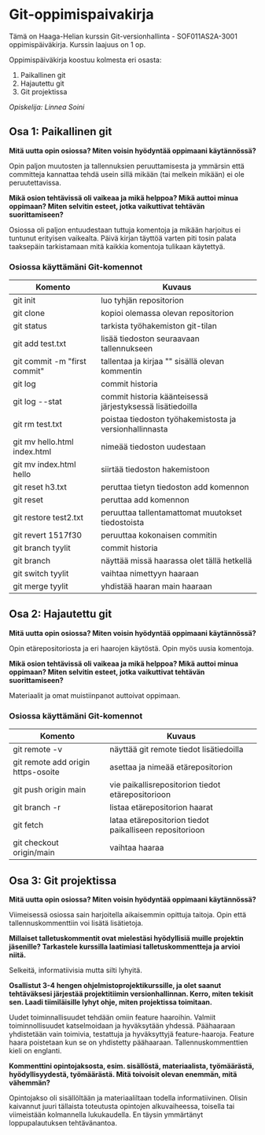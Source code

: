 # Git-oppimispaivakirja

Tämä on Haaga-Helian kurssin Git-versionhallinta - SOF011AS2A-3001 oppimispäiväkirja. Kurssin laajuus on 1 op.

Oppimispäiväkirja koostuu kolmesta eri osasta:
1. Paikallinen git
2. Hajautettu git
3. Git projektissa

*Opiskelija: Linnea Soini*

## Osa 1: Paikallinen git

__Mitä uutta opin osiossa? Miten voisin hyödyntää oppimaani käytännössä?__

Opin paljon muutosten ja tallennuksien peruuttamisesta ja ymmärsin että committeja kannattaa tehdä usein sillä mikään (tai melkein mikään) ei ole peruutettavissa. 

__Mikä osion tehtävissä oli vaikeaa ja mikä helppoa? Mikä auttoi minua oppimaan? Miten selvitin esteet, jotka vaikuttivat tehtävän suorittamiseen?__

Osiossa oli paljon entuudestaan tuttuja komentoja ja mikään harjoitus ei tuntunut erityisen vaikealta. Päivä kirjan täyttöä varten piti tosin palata taaksepäin tarkistamaan mitä kaikkia komentoja tulikaan käytettyä. 

### Osiossa käyttämäni Git-komennot

| Komento | Kuvaus |
| --------| ------ |
| git init | luo tyhjän repositorion |
| git clone | kopioi olemassa olevan repositorion |
| git status  | tarkista työhakemiston git-tilan |
| git add	test.txt | lisää tiedoston seuraavaan tallennukseen |
| git commit -m "first commit" | tallentaa ja kirjaa "" sisällä olevan kommentin |
| git log | commit historia |
| git log --stat | commit historia käänteisessä järjestyksessä lisätiedoilla |
| git rm test.txt | poistaa tiedoston työhakemistosta ja versionhallinnasta |
| git mv hello.html index.html | nimeää tiedoston uudestaan |
| git mv index.html hello | siirtää tiedoston hakemistoon |
| git reset h3.txt | peruttaa tietyn tiedoston add komennon |
| git reset | peruttaa add komennon |
| git restore test2.txt | peruuttaa tallentamattomat muutokset tiedostoista |
| git revert 1517f30 | peruuttaa kokonaisen commitin |
| git branch tyylit | commit historia |
| git branch | näyttää missä haarassa olet tällä hetkellä |
| git switch tyylit | vaihtaa nimettyyn haaraan |
| git merge tyylit | yhdistää haaran main haaraan |


## Osa 2: Hajautettu git

__Mitä uutta opin osiossa? Miten voisin hyödyntää oppimaani käytännössä?__

Opin etärepositoriosta ja eri haarojen käytöstä. Opin myös uusia komentoja.

__Mikä osion tehtävissä oli vaikeaa ja mikä helppoa? Mikä auttoi minua oppimaan? Miten selvitin esteet, jotka vaikuttivat tehtävän suorittamiseen?__

Materiaalit ja omat muistiinpanot auttoivat oppimaan.

### Osiossa käyttämäni Git-komennot

| Komento | Kuvaus |
| --------| ------ |
| git remote -v | näyttää git remote tiedot lisätiedoilla |
| git remote add origin https-osoite | asettaa ja nimeää etärepositorion |
| git push origin main | vie paikallisrepositorion tiedot etärepositorioon |
| git branch -r | listaa etärepositorion haarat |
| git fetch | lataa etärepositorion tiedot paikalliseen repositorioon |
| git checkout origin/main | vaihtaa haaraa |


## Osa 3: Git projektissa

__Mitä uutta opin osiossa? Miten voisin hyödyntää oppimaani käytännössä?__

Viimeisessä osiossa sain harjoitella aikaisemmin opittuja taitoja. Opin että tallennuskommenttiin voi lisätä lisätietoja.

__Millaiset talletuskommentit ovat mielestäsi hyödyllisiä muille projektin jäsenille? Tarkastele kurssilla laatimiasi talletuskommentteja ja arvioi niitä.__

Selkeitä, informatiivisia mutta silti lyhyitä.

__Osallistut 3-4 hengen ohjelmistoprojektikurssille, ja olet saanut tehtäväksesi järjestää projektitiimin versionhallinnan. Kerro, miten tekisit sen. Laadi tiimiläisille lyhyt ohje, miten projektissa toimitaan.__

Uudet toiminnallisuudet tehdään omiin feature haaroihin. Valmiit toiminnollisuudet katselmoidaan ja hyväksytään yhdessä.
Päähaaraan yhdistetään vain toimivia, testattuja ja hyväksyttyjä feature-haaroja. Feature haara poistetaan kun se on yhdistetty päähaaraan.
Tallennuskommenttien kieli on englanti.

__Kommenttini opintojaksosta, esim. sisällöstä, materiaalista, työmäärästä, hyödyllisyydestä, työmäärästä. Mitä toivoisit olevan enemmän, mitä vähemmän?__

Opintojakso oli sisällöltään ja materiaaliltaan todella informatiivinen. Olisin kaivannut juuri tällaista toteutusta opintojen alkuvaiheessa, toisella tai viimeistään kolmannella lukukaudella. En täysin ymmärtänyt loppupalautuksen tehtävänantoa. 
